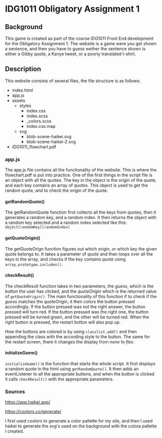 # IDG1011 Obligatory Assignment 1



## Background

This game is created as part of the course IDG1011 Front End development for the Obligatory Assignment 1. The website is a game were you get shown a sentence, and then you have to guess wether the sentence shown is either a Gibby quote, a Kanye tweet, or a poorly translated t-shirt.

## Description 

This website consists of several files, the file structure is as follows: 

* index.html
* app.js
* assets
    * styles 
        * index.css
        * index.scss
        * _colors.scss
        * index.css.map
    * svg
        * blob-scene-haikei.svg
        * blob-scene-haikei-2.svg
* IDG1011_flowchart.pdf

### app.js

The app.js file contains all the functionality of the website. This is where the flowchart.pdf is put into practice. One of the first things in the script file is an object with all the quotes. The key in the object is the origin of the quote, and each key contains an array of quotes. This object is used to get the random quote, and to check the origin of the quote. 

#### getRandomQuote()
The getRandomQuote function first collects all the keys from quotes, then it generates a random key, and a random index. It then returns the object with a random key selected and a random index selected like this: `object[randomKey][randomIndex]`

#### getQuoteOrigin()
The getQuoteOrign function figures out which origin, or which key the given quote belongs to. It takes a parameter of *quote* and then loops over all the keys in the array, and checks if the key contains *quote* using `array.prototype.includes()`.

#### checkResult()
The checkResult function takes in two parameters, the *guess*, which is the button the user has clicked, and the *quoteOrigin* which is the returned value of `getQuoteOrigin()`. The main functionality of this function if to check if the *guess* matches the *quoteOrigin*, it then colors the button pressed accordingly. If the button pressed was not the right answer, the button pressed will turn red. If the button pressed was the right one, the button pressed will be turned green, and the other will be turned red. When the right button is pressed, the restart button will also pop up. 

How the buttons are colored is by using `classlist.add()` and then appending the class with the according style to the button. The same for the restart screen, there it changes the display from *none* to *flex*.

#### initializeGame()
`initializeGame()` is the function that starts the whole script. It first displays a random quote in the html using `getRandomQuote()`. It then adds an eventListener to all the appropriate buttons, and when the button is clicked it calls `chechResult()` with the appropriate parameters.






### Sources

https://app.haikei.app/

https://coolors.co/generate/

I first used coolors to generate a color pallette for my site, and then I used haikei to generate the svg's used on the background with the colora pallette I created.